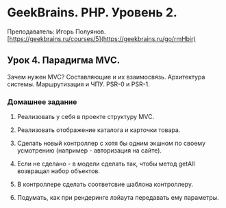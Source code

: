 # GeekBrains. PHP. Уровень 2.
Преподаватель: Игорь Полуянов.
<br>[https://geekbrains.ru/courses/5](https://geekbrains.ru/go/rmHbir)

## Урок 4. Парадигма MVC.
Зачем нужен MVC? Составляющие и их взаимосвязь. Архитектура системы. Маршрутизация и ЧПУ. PSR-0 и PSR-1.

### Домашнее задание

1. Реализовать у себя в проекте структуру MVC.

2. Реализовать отображение каталога и карточки товара.

3. Сделать новый контроллер с хотя бы одним экшном по своему усмотрению (например - авторизация на сайте).

4. Если не сделано - в модели сделать так, чтобы метод getAll возвращал набор объектов.

5. В контроллере сделать соответсвие шаблона контроллеру.

6. Подумать, как при рендеринге лэйаута передавать ему параметры. 